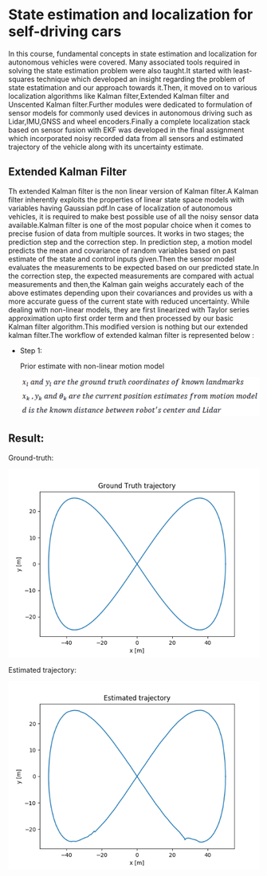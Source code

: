 # __State estimation and localization for self-driving cars__

In this course, fundamental concepts in state estimation and localization for autonomous vehicles were covered. Many associated tools required in solving the state estimation problem were also taught.It started with least-squares technique which developed an insight regarding the problem of state estatimation and our approach towards it.Then, it moved on to various localization algorithms like Kalman filter,Extended Kalman filter and Unscented Kalman filter.Further modules were dedicated to formulation of sensor models for commonly used devices in autonomous driving such as Lidar,IMU,GNSS and wheel encoders.Finally a complete localization stack based on sensor fusion with EKF was developed in the final assignment which incorporated noisy recorded data from all sensors and estimated trajectory of the vehicle along with its uncertainty estimate.

## Extended Kalman Filter


Th extended Kalman filter is the non linear version of Kalman filter.A Kalman filter inherently exploits the properties of linear state space models with variables having Gaussian pdf.In case of localization of autonomous vehicles, it is required to make best possible use of all the noisy sensor data available.Kalman filter is one of the most popular choice when it comes to precise fusion of data from multiple sources. It works in two stages; the prediction step and the correction step. In prediction step, a motion model predicts the mean and covariance of random variables based on past estimate of the state and control inputs given.Then the sensor model evaluates the measurements to be expected based on our predicted state.In the correction step, the expected measurements are compared with actual measurements and then,the Kalman gain weighs accurately each of the above estimates depending upon their covariances and provides us with a more accurate guess of the current state with reduced uncertainty.
While dealing with non-linear models, they are first linearized with Taylor series approximation upto first order term and then processed by our basic Kalman filter algorithm.This modified version is nothing but our extended kalman filter.The workflow of extended kalman filter is represented below :


- Step 1:

	Prior estimate with non-linear motion model

	![](week2/images/equations/img_7.PNG)


## Result:

Ground-truth:

![](week2/images/gtruth.png)

Estimated trajectory:

![](week2/images/mygraph1.png)


